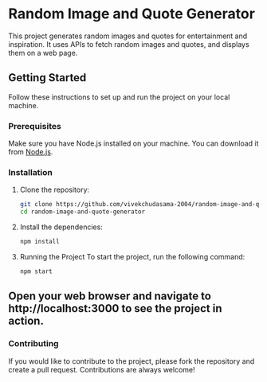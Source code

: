 # Random Image and Quote Generator

This project generates random images and quotes for entertainment and inspiration. It uses APIs to fetch random images and quotes, and displays them on a web page.

## Getting Started

Follow these instructions to set up and run the project on your local machine.

### Prerequisites

Make sure you have Node.js installed on your machine. You can download it from [Node.js](https://nodejs.org/).

### Installation

1. Clone the repository:

   ```bash
   git clone https://github.com/vivekchudasama-2004/random-image-and-quote-generator.git
   cd random-image-and-quote-generator
   
2. Install the dependencies:

    ```bash
    npm install
    ```
3. Running the Project
To start the project, run the following command:

    ```bash
    npm start
    ```
Open your web browser and navigate to http://localhost:3000 to see the project in action.
---

### Contributing

If you would like to contribute to the project, please fork the repository and create a pull request. Contributions are always welcome!
